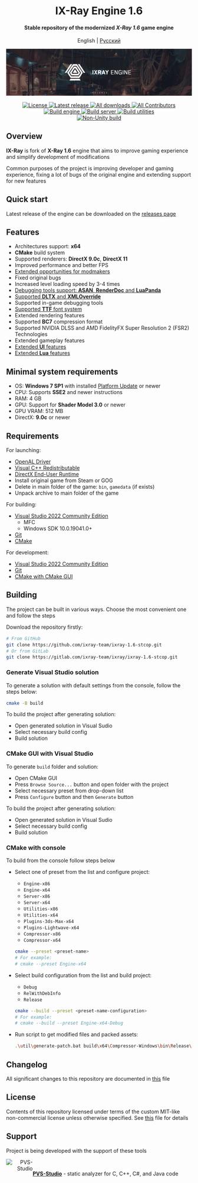 <div align="center">
  <h1>IX-Ray Engine 1.6</h1>

  <h4>Stable repository of the modernized <i>X-Ray 1.6</i> game engine</h4>

  <p>
    English
    |
    <a href="./doc/README.rus.md">
      Русский
    </a>
  </p>

  <p>
    <a href="https://github.com/ixray-team">
      <img src="./src/Assets/Splash_long.png" alt="IX-Ray 1.6" />
    </a>
  </p>

  <p>
    <a href="./LICENSE.md">
      <img src="https://img.shields.io/badge/License-Non--commercial-red.svg" alt="License" />
    </a>
    <a href="https://github.com/ixray-team/ixray-1.6-stcop/releases/tag/r1.1.1">
      <img src="https://img.shields.io/github/v/release/ixray-team/ixray-1.6-stcop?include_prereleases&label=Release" alt="Latest release" />
    </a>
    <a href="https://github.com/ixray-team/ixray-1.6-stcop/releases">
      <img src="https://img.shields.io/github/downloads/ixray-team/ixray-1.6-stcop/total?label=Downloads" alt="All downloads" />
    </a>
    <a href="https://github.com/ixray-team/ixray-1.6-stcop/graphs/contributors">
      <img src="https://img.shields.io/github/contributors/ixray-team/ixray-1.6-stcop.svg?label=Contributors" alt="All Contributors" />
    </a>
    <br />
    <a href="https://github.com/ixray-team/ixray-1.6-stcop/actions/workflows/build-engine.yml">
      <img src="https://github.com/ixray-team/ixray-1.6-stcop/actions/workflows/build-engine.yml/badge.svg" alt="Build engine" />
    </a>
    <a href="https://github.com/ixray-team/ixray-1.6-stcop/actions/workflows/build-server.yml">
      <img src="https://github.com/ixray-team/ixray-1.6-stcop/actions/workflows/build-server.yml/badge.svg" alt="Build server" />
    </a>
    <a href="https://github.com/ixray-team/ixray-1.6-stcop/actions/workflows/build-utilities.yml">
      <img src="https://github.com/ixray-team/ixray-1.6-stcop/actions/workflows/build-utilities.yml/badge.svg" alt="Build utilities" />
    </a>
    <br />
    <a href="https://github.com/ixray-team/ixray-1.6-stcop/actions/workflows/nonunity-build.yml">
      <img src="https://github.com/ixray-team/ixray-1.6-stcop/actions/workflows/nonunity-build.yml/badge.svg" alt="Non-Unity build" />
    </a>
  </p>
</div>

## Overview

__IX-Ray__ is fork of __X-Ray 1.6__ engine that aims to improve gaming experience and simplify development of modifications

Common purposes of the project is improving developer and gaming experience, fixing a lot of bugs of the original engine and extending support for new features

## Quick start

Latest release of the engine can be downloaded on the [releases page](https://github.com/ixray-team/ixray-1.6-stcop/releases)

## Features

- Architectures support: __x64__
- __CMake__ build system
- Supported renderers: __DirectX 9.0c__, __DirectX 11__
- Improved performance and better FPS
- [Extended opportunities for modmakers](https://github.com/ixray-team/ixray-1.6-stcop/wiki)
- Fixed original bugs
- Increased level loading speed by 3-4 times
- [Debugging tools support: __ASAN__, __RenderDoc__ and __LuaPanda__](https://github.com/ixray-team/ixray-1.6-stcop/wiki/%D0%98%D0%BD%D1%82%D0%B5%D0%B3%D1%80%D0%B0%D1%86%D0%B8%D0%B8)
- [Supported __DLTX__ and __XMLOverride__](https://github.com/ixray-team/ixray-1.6-stcop/wiki#addons)
- Supported in-game debugging tools
- [Supported __TTF__ font system](https://github.com/ixray-team/ixray-1.6-stcop/wiki/Fonts)
- Extended rendering features
- Supported __BC7__ compression format
- Supported NVIDIA DLSS and AMD FidelityFX Super Resolution 2 (FSR2) Technologies
- Extended gameplay features
- [Extended __UI__ features](https://github.com/ixray-team/ixray-1.6-stcop/wiki/UI:-%D0%9E%D0%B1%D1%89%D0%B5%D0%B5)
- [Extended __Lua__ features](https://github.com/ixray-team/ixray-1.6-stcop/wiki#%D1%81%D0%BA%D1%80%D0%B8%D0%BF%D1%82%D1%8B-lua)

## Minimal system requirements

- OS: __Windows 7 SP1__ with installed [Platform Update](https://msdn.microsoft.com/en-us/library/windows/desktop/jj863687.aspx) or newer
- CPU: Supports __SSE2__ and newer instructions
- RAM: 4 GB
- GPU: Support for __Shader Model 3.0__ or newer
- GPU VRAM: 512 MB
- DirectX: __9.0с__ or newer

## Requirements

For launching:

- [OpenAL Driver](https://www.openal.org/downloads/)
- [Visual C++ Redistributable](https://www.microsoft.com/en-gb/download/details.aspx?id=48145)
- [DirectX End-User Runtime](https://www.microsoft.com/en-us/download/details.aspx?id=35)
- Install original game from Steam or GOG
- Delete in main folder of the game: `bin`, `gamedata` (if exists)
- Unpack archive to main folder of the game

For building:

- [Visual Studio 2022 Community Edition](https://visualstudio.microsoft.com/vs/community/)
  - MFC
  - Windows SDK 10.0.19041.0+
- [Git](https://git-scm.com/downloads)
- [CMake](https://cmake.org/download/)

For development:

- [Visual Studio 2022 Community Edition](https://visualstudio.microsoft.com/vs/community/)
- [Git](https://git-scm.com/downloads)
- [CMake with CMake GUI](https://cmake.org/download/)

## Building

The project can be built in various ways. Choose the most convenient one and follow the steps

Download the repository firstly:

```sh
# From GitHub
git clone https://github.com/ixray-team/ixray-1.6-stcop.git
# Or from GitLab
git clone https://gitlab.com/ixray-team/ixray/ixray-1.6-stcop.git
```

### Generate Visual Studio solution

To generate a solution with default settings from the console, follow the steps below:

  ```sh
  cmake -B build
  ```

To build the project after generating solution:

- Open generated solution in Visual Sudio
- Select necessary build config
- Build solution

### CMake GUI with Visual Studio

To generate `build` folder and solution:

- Open CMake GUI
- Press `Browse Source...` button and open folder with the project
- Select necessary preset from drop-down list
- Press `Configure` button and then `Generate` button

To build the project after generating solution:

- Open generated solution in Visual Sudio
- Select necessary build config
- Build solution

### CMake with console

To build from the console follow steps below

- Select one of preset from the list and configure project:

  - `Engine-x86`
  - `Engine-x64`
  - `Server-x86`
  - `Server-x64`
  - `Utilities-x86`
  - `Utilities-x64`
  - `Plugins-3ds-Max-x64`
  - `Plugins-Lightwave-x64`
  - `Compressor-x86`
  - `Compressor-x64`

  ```sh
  cmake --preset <preset-name>
  # For example:
  # cmake --preset Engine-x64
  ```

- Select build configuration from the list and build project:

  - `Debug`
  - `RelWithDebInfo`
  - `Release`

  ```sh
  cmake --build --preset <preset-name-configuration>
  # For example:
  # cmake --build --preset Engine-x64-Debug
  ```

- Run script to get modified files and packed assets:

  ```sh
  .\util\generate-patch.bat build\x64\Compressor-Windows\bin\Release\xrCompress.exe
  ```

## Changelog

All significant changes to this repository are documented in [this](./CHANGELOG.md) file

## License

Contents of this repository licensed under terms of the custom MIT-like non-commercial license unless otherwise specified. See [this](./LICENSE.md) file for details

## Support

Project is being developed with the support of these tools

<div>
  <a href="https://pvs-studio.ru/ru/pvs-studio/?utm_source=website&utm_medium=github&utm_campaign=open_source" align="right">
    <img src="https://cdn.pvs-studio.com/static/images/logo/pvs_logo.png" alt="PVS-Studio" class="logo-footer" width="72" align="left" />
  </a>

  <br/>

  [__PVS-Studio__](https://pvs-studio.ru/ru/pvs-studio/?utm_source=website&utm_medium=github&utm_campaign=open_source) - static analyzer for C, C++, C#, and Java code
</div>
